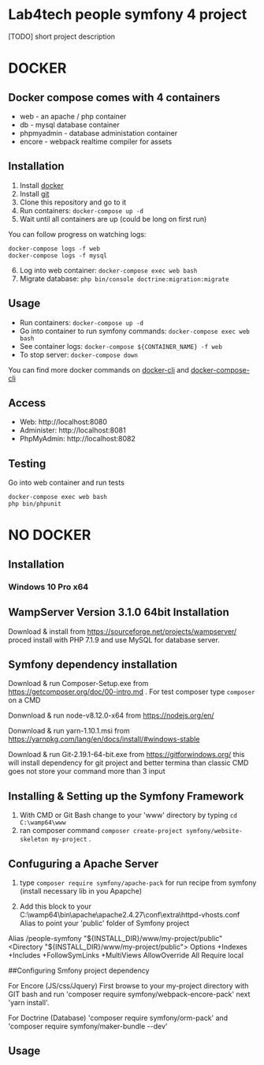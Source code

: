 # Lab4tech people symfony 4 project 

[TODO] short project description

# DOCKER 

## Docker compose comes with 4 containers
* web - an apache / php container
* db - mysql database container
* phpmyadmin - database administation container
* encore - webpack realtime compiler for assets

## Installation

1. Install [docker]
1. Install [git]
1. Clone this repository and go to it 
1. Run containers: `docker-compose up -d`
1. Wait until all containers are up (could be long on first run)

You can follow progress on watching logs:
```
docker-compose logs -f web
docker-compose logs -f mysql
```

6. Log into web container: `docker-compose exec web bash`
6. Migrate database: `php bin/console doctrine:migration:migrate`


## Usage

* Run containers: `docker-compose up -d`
* Go into container to run symfony commands: `docker-compose exec web bash`
* See container logs: `docker-compose ${CONTAINER_NAME} -f web`
* To stop server: `docker-compose down`

You can find more docker commands on [docker-cli] and [docker-compose-cli]

## Access

* Web: http://localhost:8080
* Administer: http://localhost:8081
* PhpMyAdmin: http://localhost:8082

## Testing
Go into web container and run tests
```
docker-compose exec web bash
php bin/phpunit
```


# NO DOCKER

## Installation

### Windows 10 Pro x64

## WampServer Version 3.1.0 64bit Installation
 
Download & install from https://sourceforge.net/projects/wampserver/ proced install with PHP 7.1.9 and use MySQL for database server.
 
 ## Symfony dependency installation 

Download & run Composer-Setup.exe from https://getcomposer.org/doc/00-intro.md . For test composer type `composer` on a CMD

Donwnload & run node-v8.12.0-x64 from https://nodejs.org/en/ 

Donwnload & run yarn-1.10.1.msi from https://yarnpkg.com/lang/en/docs/install/#windows-stable 

Download & run Git-2.19.1-64-bit.exe from https://gitforwindows.org/ this will install dependency for git project and better termina than classic CMD goes not store your command more than 3 input

## Installing & Setting up the Symfony Framework
1. With CMD or Git Bash change to your 'www' directory by typing `cd C:\wamp64\www`
2. ran composer command `composer create-project symfony/website-skeleton my-project` .

## Confuguring a Apache Server 
1. type `composer require symfony/apache-pack` for run recipe from symfony (install necessary lib in you Apapche)

2. Add this block to your C:\wamp64\bin\apache\apache2.4.27\conf\extra\httpd-vhosts.conf Alias to point your 'public' folder of Symfony project

  Alias /people-symfony "${INSTALL_DIR}/www/my-project/public"
  <Directory "${INSTALL_DIR}/www/my-project/public">
    Options +Indexes +Includes +FollowSymLinks +MultiViews
    AllowOverride All
    Require local
  </Directory>

##Configuring Smfony project dependency

For Encore (JS/css/Jquery)
First browse to your my-project directory with GIT bash and run 'composer require symfony/webpack-encore-pack' next 'yarn install'. 

For Doctrine (Database)
'composer require symfony/orm-pack' and 'composer require symfony/maker-bundle --dev' 


## Usage

[docker]: https://www.docker.com/get-started
[docker-cli]: https://docs.docker.com/engine/reference/commandline/cli/
[docker-compose-cli]:https://docs.docker.com/compose/reference/
[git]: https://git-scm.com/downloads

